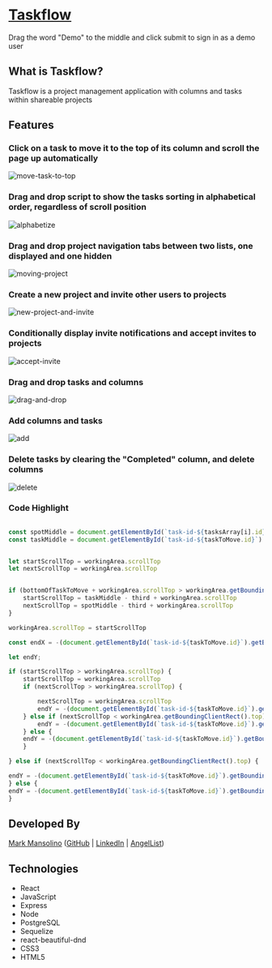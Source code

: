 # [Taskflow](https://taskflow.herokuapp.com)

Drag the word "Demo" to the middle and click submit to sign in as a demo user

## What is Taskflow?

Taskflow is a project management application with columns and tasks within shareable projects

## Features

### Click on a task to move it to the top of its column and scroll the page up automatically

![move-task-to-top](https://media.giphy.com/media/UqTCnramz1VKXryqDP/giphy.gif)

### Drag and drop script to show the tasks sorting in alphabetical order, regardless of scroll position

![alphabetize](https://media.giphy.com/media/RlTyMUfN8nz1SQjIXn/giphy.gif)

### Drag and drop project navigation tabs between two lists, one displayed and one hidden

![moving-project](https://media.giphy.com/media/XejWce8zMcOEu8VYKO/giphy.gif)

### Create a new project and invite other users to projects

![new-project-and-invite](https://media.giphy.com/media/SwD1o3zFBtcZ0HJ1JJ/giphy.gif)

### Conditionally display invite notifications and accept invites to projects

![accept-invite](https://media.giphy.com/media/mFTOKfZYMFIanKW6ic/giphy.gif)

### Drag and drop tasks and columns

![drag-and-drop](https://media.giphy.com/media/XZaBCOeEPbrtfgaIPX/giphy.gif)

### Add columns and tasks

![add](https://media.giphy.com/media/UsGVXuRyf6ytv54CM6/giphy.gif)

### Delete tasks by clearing the "Completed" column, and delete columns

![delete](https://media.giphy.com/media/H2sTP0lPnkhze8YGry/giphy.gif)

### Code Highlight

```javascript

const spotMiddle = document.getElementById(`task-id-${tasksArray[i].id}`).getBoundingClientRect().top + document.getElementById(`task-id-${tasksArray[i].id}`).getBoundingClientRect().height / 2
const taskMiddle = document.getElementById(`task-id-${taskToMove.id}`).getBoundingClientRect().top + document.getElementById(`task-id-${taskToMove.id}`).getBoundingClientRect().height / 2


let startScrollTop = workingArea.scrollTop
let nextScrollTop = workingArea.scrollTop


if (bottomOfTaskToMove + workingArea.scrollTop > workingArea.getBoundingClientRect().height) {
    startScrollTop = taskMiddle - third + workingArea.scrollTop
    nextScrollTop = spotMiddle - third + workingArea.scrollTop
}

workingArea.scrollTop = startScrollTop

const endX = -(document.getElementById(`task-id-${taskToMove.id}`).getBoundingClientRect().x - document.getElementById(`task-id-${tasksArray[i].id}`).getBoundingClientRect().x)

let endY;

if (startScrollTop > workingArea.scrollTop) {
    startScrollTop = workingArea.scrollTop
    if (nextScrollTop > workingArea.scrollTop) {

        nextScrollTop = workingArea.scrollTop
        endY = -(document.getElementById(`task-id-${taskToMove.id}`).getBoundingClientRect().y - document.getElementById(`task-id-${tasksArray[i].id}`).getBoundingClientRect().y)
    } else if (nextScrollTop < workingArea.getBoundingClientRect().top) {
        endY = -(document.getElementById(`task-id-${taskToMove.id}`).getBoundingClientRect().y - document.getElementById(`task-id-${tasksArray[i].id}`).getBoundingClientRect().y) + workingArea.scrollTop
    } else {
    endY = -(document.getElementById(`task-id-${taskToMove.id}`).getBoundingClientRect().y - document.getElementById(`task-   id-${tasksArray[i].id}`).getBoundingClientRect().y) + workingArea.scrollTop - nextScrollTop
    }

} else if (nextScrollTop < workingArea.getBoundingClientRect().top) {

endY = -(document.getElementById(`task-id-${taskToMove.id}`).getBoundingClientRect().y - document.getElementById(`task-id-${tasksArray[i].id}`).getBoundingClientRect().y) + workingArea.scrollTop
} else {
endY = -(document.getElementById(`task-id-${taskToMove.id}`).getBoundingClientRect().y - document.getElementById(`task-id-${tasksArray[i].id}`).getBoundingClientRect().y)
}
```

## Developed By

[Mark Mansolino](https://markjm610.github.io/) ([GitHub](https://github.com/markjm610) | [LinkedIn](https://www.linkedin.com/in/markmansolino/) | [AngelList](https://angel.co/u/mark-mansolino))

## Technologies

- React
- JavaScript
- Express
- Node
- PostgreSQL
- Sequelize
- react-beautiful-dnd
- CSS3
- HTML5
